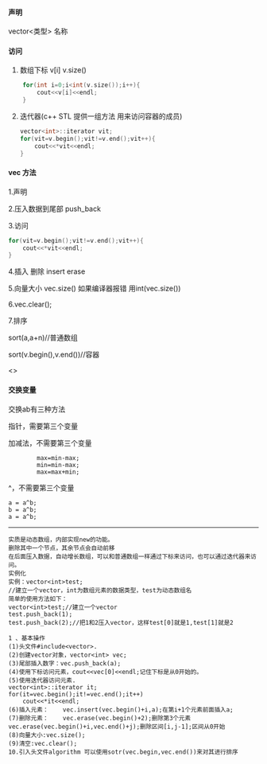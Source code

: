 #### 声明

vector<类型> 名称

#### 访问

1. 数组下标 v[i]  v.size()

```c++
    for(int i=0;i<int(v.size());i++){
        cout<<v[i]<<endl;
    }
```

2. 迭代器(c++ STL 提供一组方法  用来访问容器的成员)

   ```c++
   vector<int>::iterator vit;
   for(vit=v.begin();vit!=v.end();vit++){
       cout<<*vit<<endl;
   }
   ```

#### vec 方法

1.声明

2.压入数据到尾部 push_back

3.访问 

```c++
for(vit=v.begin();vit!=v.end();vit++){
    cout<<*vit<<endl;
}
```



4.插入 删除 insert erase

5.向量大小 vec.size() 如果编译器报错 用int(vec.size())

6.vec.clear();

7.排序

sort(a,a+n)//普通数组

sort(v.begin(),v.end())//容器

<<algorithm>>



#### 交换变量

交换ab有三种方法

指针，需要第三个变量

加减法，不需要第三个变量

```
        max=min-max;
        min=min-max;
        max=max+min;
```



^，不需要第三个变量

```
a = a^b;
b = a^b;
a = a^b;
```

---

```
实质是动态数组，内部实现new的功能。
删除其中一个节点，其余节点会自动前移
在后面压入数据，自动增长数组，可以和普通数组一样通过下标来访问，也可以通过迭代器来访问。
实例化
实例：vector<int>test;
//建立一个vector，int为数组元素的数据类型，test为动态数组名
简单的使用方法如下：
vector<int>test;//建立一个vector
test.push_back(1);
test.push_back(2);//把1和2压入vector，这样test[0]就是1,test[1]就是2

1 、基本操作
(1)头文件#include<vector>.
(2)创建vector对象，vector<int> vec;
(3)尾部插入数字：vec.push_back(a);
(4)使用下标访问元素，cout<<vec[0]<<endl;记住下标是从0开始的。
(5)使用迭代器访问元素.
vector<int>::iterator it;
for(it=vec.begin();it!=vec.end();it++)
    cout<<*it<<endl;
(6)插入元素：    vec.insert(vec.begin()+i,a);在第i+1个元素前面插入a;
(7)删除元素：    vec.erase(vec.begin()+2);删除第3个元素
vec.erase(vec.begin()+i,vec.end()+j);删除区间[i,j-1];区间从0开始
(8)向量大小:vec.size();
(9)清空:vec.clear();
10.引入头文件algorithm 可以使用sotr(vec.begin,vec.end())来对其进行排序
```







